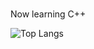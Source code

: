 ###

<!--
**ejolyn/ejolyn** is a ✨ _special_ ✨ repository because its `README.md` (this file) appears on your GitHub profile.

-->
Now learning C++

![Top Langs](https://github-readme-stats.vercel.app/api/top-langs/?username=ejolyn&theme=tokyonight)
